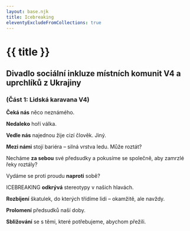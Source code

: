 ```yaml
---
layout: base.njk
title: Icebreaking
eleventyExcludeFromCollections: true
---
```


# {{ title }}

## Divadlo sociální inkluze místních komunit V4 a uprchlíků z Ukrajiny

### (Část 1: Lidská karavana V4)

**Čeká nás** něco neznámého.

**Nedaleko** hoří válka.

**Vedle nás** najednou žije cizí člověk. Jiný.

**Mezi námi** stojí bariéra – silná vrstva ledu. Může roztát?

Necháme **za sebou** své předsudky a pokusíme se společně, aby zamrzlé řeky roztály?

Vydáme se proti proudu **naproti** sobě?

ICEBREAKING **odkrývá** stereotypy v našich hlavách.

**Rozbíjení** škatulek, do kterých třídíme lidi – okamžitě, ale navždy.

**Prolomení** předsudků naší doby.

**Sbližování** se s těmi, které potřebujeme, abychom přežili.